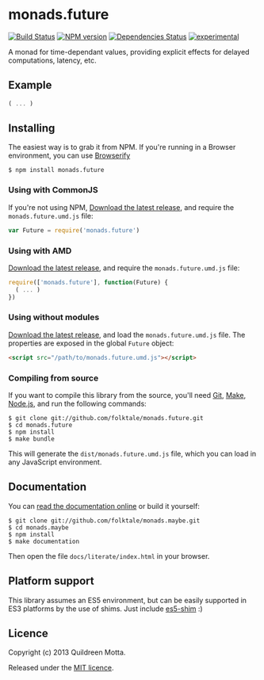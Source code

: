 monads.future
=============

[![Build Status](https://secure.travis-ci.org/folktale/monads.future.png?branch=master)](https://travis-ci.org/folktale/monads.future)
[![NPM version](https://badge.fury.io/js/monads.future.png)](http://badge.fury.io/js/monads.future)
[![Dependencies Status](https://david-dm.org/folktale/monads.future.png)](https://david-dm.org/folktale/monads.future)
[![experimental](http://hughsk.github.io/stability-badges/dist/experimental.svg)](http://github.com/hughsk/stability-badges)


A monad for time-dependant values, providing explicit effects for delayed computations, latency, etc.


## Example

```js
( ... )
```


## Installing

The easiest way is to grab it from NPM. If you're running in a Browser
environment, you can use [Browserify][]

    $ npm install monads.future


### Using with CommonJS

If you're not using NPM, [Download the latest release][release], and require
the `monads.future.umd.js` file:

```js
var Future = require('monads.future')
```


### Using with AMD

[Download the latest release][release], and require the `monads.future.umd.js`
file:

```js
require(['monads.future'], function(Future) {
  ( ... )
})
```


### Using without modules

[Download the latest release][release], and load the `monads.future.umd.js`
file. The properties are exposed in the global `Future` object:

```html
<script src="/path/to/monads.future.umd.js"></script>
```


### Compiling from source

If you want to compile this library from the source, you'll need [Git][],
[Make][], [Node.js][], and run the following commands:

    $ git clone git://github.com/folktale/monads.future.git
    $ cd monads.future
    $ npm install
    $ make bundle
    
This will generate the `dist/monads.future.umd.js` file, which you can load in
any JavaScript environment.

    
## Documentation

You can [read the documentation online][docs] or build it yourself:

    $ git clone git://github.com/folktale/monads.maybe.git
    $ cd monads.maybe
    $ npm install
    $ make documentation

Then open the file `docs/literate/index.html` in your browser.


## Platform support

This library assumes an ES5 environment, but can be easily supported in ES3
platforms by the use of shims. Just include [es5-shim][] :)


## Licence

Copyright (c) 2013 Quildreen Motta.

Released under the [MIT licence](https://github.com/folktale/monads.future/blob/master/LICENCE).

<!-- links -->
[Fantasy Land]: https://github.com/fantasyland/fantasy-land
[Browserify]: http://browserify.org/
[release]: https://github.com/folktale/monads.future/releases/download/v0.0.0/monads.future-0.0.0.tar.gz
[Git]: http://git-scm.com/
[Make]: http://www.gnu.org/software/make/
[Node.js]: http://nodejs.org/
[es5-shim]: https://github.com/kriskowal/es5-shim
[docs]: http://folktale.github.io/monads.future
